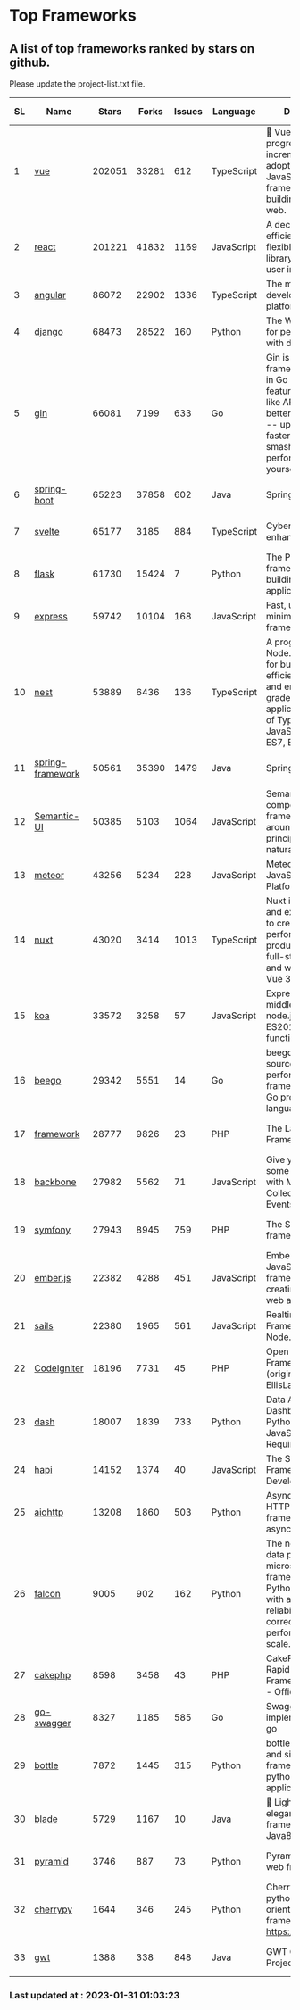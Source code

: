 # Top Frameworks
## A list of top frameworks ranked by stars on github.  
Please update the project-list.txt file.

| SL| Name  | Stars| Forks| Issues | Language | Description | Last Commit |
| --| ------| -----| ---- | ------ | -------- | ----------- | ----------- |
| 1 | [vue](https://github.com/vuejs/vue) | 202051 | 33281 | 612 | TypeScript | 🖖 Vue.js is a progressive, incrementally-adoptable JavaScript framework for building UI on the web. | 2023-01-12 14:47:00 |
| 2 | [react](https://github.com/facebook/react) | 201221 | 41832 | 1169 | JavaScript | A declarative, efficient, and flexible JavaScript library for building user interfaces. | 2023-01-30 20:25:24 |
| 3 | [angular](https://github.com/angular/angular) | 86072 | 22902 | 1336 | TypeScript | The modern web developer’s platform | 2023-01-31 00:54:07 |
| 4 | [django](https://github.com/django/django) | 68473 | 28522 | 160 | Python | The Web framework for perfectionists with deadlines. | 2023-01-30 08:37:53 |
| 5 | [gin](https://github.com/gin-gonic/gin) | 66081 | 7199 | 633 | Go | Gin is a HTTP web framework written in Go (Golang). It features a Martini-like API with much better performance -- up to 40 times faster. If you need smashing performance, get yourself some Gin. | 2023-01-20 01:51:42 |
| 6 | [spring-boot](https://github.com/spring-projects/spring-boot) | 65223 | 37858 | 602 | Java | Spring Boot | 2023-01-27 05:45:57 |
| 7 | [svelte](https://github.com/sveltejs/svelte) | 65177 | 3185 | 884 | TypeScript | Cybernetically enhanced web apps | 2023-01-28 16:51:35 |
| 8 | [flask](https://github.com/pallets/flask) | 61730 | 15424 | 7 | Python | The Python micro framework for building web applications. | 2023-01-20 21:50:23 |
| 9 | [express](https://github.com/expressjs/express) | 59742 | 10104 | 168 | JavaScript | Fast, unopinionated, minimalist web framework for node. | 2022-11-02 01:13:10 |
| 10 | [nest](https://github.com/nestjs/nest) | 53889 | 6436 | 136 | TypeScript | A progressive Node.js framework for building efficient, scalable, and enterprise-grade server-side applications on top of TypeScript & JavaScript (ES6, ES7, ES8) 🚀 | 2023-01-27 07:30:51 |
| 11 | [spring-framework](https://github.com/spring-projects/spring-framework) | 50561 | 35390 | 1479 | Java | Spring Framework | 2023-01-30 17:46:08 |
| 12 | [Semantic-UI](https://github.com/Semantic-Org/Semantic-UI) | 50385 | 5103 | 1064 | JavaScript | Semantic is a UI component framework based around useful principles from natural language. | 2023-01-11 17:05:32 |
| 13 | [meteor](https://github.com/meteor/meteor) | 43256 | 5234 | 228 | JavaScript | Meteor, the JavaScript App Platform | 2023-01-18 20:06:13 |
| 14 | [nuxt](https://github.com/nuxt/nuxt) | 43020 | 3414 | 1013 | TypeScript | Nuxt is an intuitive and extendable way to create type-safe, performant and production-grade full-stack web apps and websites with Vue 3. | 2023-01-30 20:24:58 |
| 15 | [koa](https://github.com/koajs/koa) | 33572 | 3258 | 57 | JavaScript | Expressive middleware for node.js using ES2017 async functions | 2023-01-02 06:55:07 |
| 16 | [beego](https://github.com/beego/beego) | 29342 | 5551 | 14 | Go | beego is an open-source, high-performance web framework for the Go programming language. | 2023-01-20 05:49:03 |
| 17 | [framework](https://github.com/laravel/framework) | 28777 | 9826 | 23 | PHP | The Laravel Framework. | 2023-01-30 17:16:22 |
| 18 | [backbone](https://github.com/jashkenas/backbone) | 27982 | 5562 | 71 | JavaScript | Give your JS App some Backbone with Models, Views, Collections, and Events | 2023-01-04 11:09:21 |
| 19 | [symfony](https://github.com/symfony/symfony) | 27943 | 8945 | 759 | PHP | The Symfony PHP framework | 2023-01-29 10:32:45 |
| 20 | [ember.js](https://github.com/emberjs/ember.js) | 22382 | 4288 | 451 | JavaScript | Ember.js - A JavaScript framework for creating ambitious web applications | 2023-01-23 16:00:08 |
| 21 | [sails](https://github.com/balderdashy/sails) | 22380 | 1965 | 561 | JavaScript | Realtime MVC Framework for Node.js | 2023-01-20 21:22:40 |
| 22 | [CodeIgniter](https://github.com/bcit-ci/CodeIgniter) | 18196 | 7731 | 45 | PHP | Open Source PHP Framework (originally from EllisLab) | 2023-01-26 22:11:27 |
| 23 | [dash](https://github.com/plotly/dash) | 18007 | 1839 | 733 | Python | Data Apps & Dashboards for Python. No JavaScript Required. | 2023-01-30 16:21:52 |
| 24 | [hapi](https://github.com/hapijs/hapi) | 14152 | 1374 | 40 | JavaScript | The Simple, Secure Framework Developers Trust | 2023-01-30 03:16:20 |
| 25 | [aiohttp](https://github.com/aio-libs/aiohttp) | 13208 | 1860 | 503 | Python | Asynchronous HTTP client/server framework for asyncio and Python | 2023-01-14 14:58:57 |
| 26 | [falcon](https://github.com/falconry/falcon) | 9005 | 902 | 162 | Python | The no-magic web data plane API and microservices framework for Python developers, with a focus on reliability, correctness, and performance at scale. | 2023-01-18 20:42:26 |
| 27 | [cakephp](https://github.com/cakephp/cakephp) | 8598 | 3458 | 43 | PHP | CakePHP: The Rapid Development Framework for PHP - Official Repository | 2023-01-30 22:18:48 |
| 28 | [go-swagger](https://github.com/go-swagger/go-swagger) | 8327 | 1185 | 585 | Go | Swagger 2.0 implementation for go | 2023-01-16 18:25:58 |
| 29 | [bottle](https://github.com/bottlepy/bottle) | 7872 | 1445 | 315 | Python | bottle.py is a fast and simple micro-framework for python web-applications. | 2022-09-05 15:24:52 |
| 30 | [blade](https://github.com/lets-blade/blade) | 5729 | 1167 | 10 | Java | :rocket: Lightning fast and elegant mvc framework for Java8 | 2022-05-10 12:38:06 |
| 31 | [pyramid](https://github.com/Pylons/pyramid) | 3746 | 887 | 73 | Python | Pyramid - A Python web framework | 2023-01-30 04:56:42 |
| 32 | [cherrypy](https://github.com/cherrypy/cherrypy) | 1644 | 346 | 245 | Python | CherryPy is a pythonic, object-oriented HTTP framework.      https://cherrypy.dev | 2023-01-09 16:26:47 |
| 33 | [gwt](https://github.com/gwtproject/gwt) | 1388 | 338 | 848 | Java | GWT Open Source Project | 2023-01-12 13:59:04 |

### Last updated at : 2023-01-31 01:03:23
